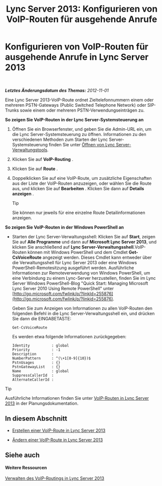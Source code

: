 ﻿---
title: 'Lync Server 2013: Konfigurieren von VoIP-Routen für ausgehende Anrufe'
TOCTitle: Konfigurieren von VoIP-Routen für ausgehende Anrufe
ms:assetid: 3c182cdd-7a4a-4a9d-bdac-4199f0abd947
ms:mtpsurl: https://technet.microsoft.com/de-de/library/Gg425890(v=OCS.15)
ms:contentKeyID: 49293742
ms.date: 05/19/2016
mtps_version: v=OCS.15
ms.translationtype: HT
---

# Konfigurieren von VoIP-Routen für ausgehende Anrufe in Lync Server 2013

 

_**Letztes Änderungsdatum des Themas:** 2012-11-01_

Eine Lync Server 2013-VoIP-Route ordnet Zieltelefonnummern einem oder mehreren PSTN-Gateways (Public Switched Telephone Network) oder SIP-Trunks sowie einem oder mehreren PSTN-Verwendungseinträgen zu.

**So zeigen Sie VoIP-Routen in der Lync Server-Systemsteuerung an**

1.  Öffnen Sie ein Browserfenster, und geben Sie die Admin-URL ein, um die Lync Server-Systemsteuerung zu öffnen. Informationen zu den verschiedenen Methoden zum Starten der Lync Server-Systemsteuerung finden Sie unter [Öffnen von Lync Server-Verwaltungstools](lync-server-2013-open-lync-server-administrative-tools.md).

2.  Klicken Sie auf **VoIP-Routing** .

3.  Klicken Sie auf **Route** .

4.  Doppelklicken Sie auf eine VoIP-Route, um zusätzliche Eigenschaften aus der Liste der VoIP-Routen anzuzeigen, oder wählen Sie die Route aus, und klicken Sie auf **Bearbeiten** . Klicken Sie dann auf **Details anzeigen** .
    

    > [!TIP]
    > Sie können nur jeweils für eine einzelne Route Detailinformationen anzeigen.



**So zeigen Sie VoIP-Routen in der Windows PowerShell an**

  - Starten der Lync Server-Verwaltungsshell: Klicken Sie auf **Start**, zeigen Sie auf **Alle Programme** und dann auf **Microsoft Lync Server 2013**, und klicken Sie anschließend auf **Lync Server-Verwaltungsshell**.VoIP-Routen können mit Windows PowerShell und dem Cmdlet **Get-CsVoiceRoute** angezeigt werden. Dieses Cmdlet kann entweder über die Verwaltungsshell für Lync Server 2013 oder eine Windows PowerShell-Remotesitzung ausgeführt werden. Ausführliche Informationen zur Remoteverwendung von Windows PowerShell, um eine Verbindung zu einem Lync-Server herzustellen, finden Sie im Lync Server Windows PowerShell-Blog "Quick Start: Managing Microsoft Lync Server 2010 Using Remote PowerShell" unter [http://go.microsoft.com/fwlink/p/?linkId=255876](http://go.microsoft.com/fwlink/p/?linkid=255876).
    
    Geben Sie zum Anzeigen von Informationen zu allen VoIP-Routen den folgenden Befehl in die Lync Server-Verwaltungsshell ein, und drücken Sie dann die EINGABETASTE:
    
        Get-CsVoiceRoute
    
    Es werden etwa folgende Informationen zurückgegeben:
    
        Identity          : global
        Priority          : -1
        Description       :
        NumberPattern     : ^(\+1[0-9]{10})$
        PstnUsages        : {}
        PstnGatewayList   : {}
        Name              : global
        SuppressCallerId  :
        AlternateCallerId :


> [!TIP]
> Ausführliche Informationen finden Sie unter <A href="lync-server-2013-voice-routes.md">VoIP-Routen in Lync Server 2013</A> in der Planungsdokumentation.



## In diesem Abschnitt

  - [Erstellen einer VoIP-Route in Lync Server 2013](lync-server-2013-create-a-voice-route.md)

  - [Ändern einer VoIP-Route in Lync Server 2013](lync-server-2013-modify-a-voice-route.md)

## Siehe auch

#### Weitere Ressourcen

[Verwalten des VoIP-Routings in Lync Server 2013](lync-server-2013-managing-voice-routing.md)

